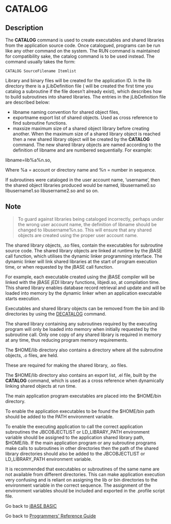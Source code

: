 # CATALOG

<PageHeader />

## Description

The **CATALOG** command is used to create executables and shared libraries from the application source code. Once catalogued, programs can be run like any other command on the system. The RUN command is maintained for compatibility sake, the catalog command is to be used instead. The command usually takes the form:

```
CATALOG SourceFilename Itemlist
```

Library and binary files will be created for the application ID. In the lib directory there is a jLibDefinition file ( will be created the first time you catalog a subroutine if the file doesn’t already exist), which describes how to build subroutines into shared libraries. The entries in the jLibDefinition file are described below:

- libname naming convention for shared object files,
- exportname export list of shared objects. Used as cross reference to find subroutine functions.
- maxsize maximum size of a shared object library before creating another. When the maximum size of a shared library object is reached then a new shared library object will be created by the **CATALOG** command. The new shared library objects are named according to the definition of libname and are numbered sequentially. For example:

libname=lib%a%n.so,

Where %a = account or directory name and %n = number in sequence.

If subroutines were cataloged in the user account name, ‘username’, then the shared object libraries produced would be named, libusername0.so libusername1.so libusername2.so and so on.

## Note

> To guard against libraries being cataloged incorrectly, perhaps under the wrong user account name, the definition of libname should be changed to libusername%n.so. This will ensure that any shared objects are created using the proper user account name.

The shared library objects, .so files, contain the executables for subroutine source code. The shared library objects are linked at runtime by the jBASE call function, which utilises the dynamic linker programming interface. The dynamic linker will link shared libraries at the start of program execution time, or when requested by the jBASE call function.

For example, each executable created using the jBASE compiler will be linked with the jBASE jEDI library functions, libjedi.so, at compilation time. This shared library enables database record retrieval and update and will be loaded into memory by the dynamic linker when an application executable starts execution.

Executables and shared library objects can be removed from the bin and lib directories by using the [DECATALOG](./../decatalog-and-delete-catalog) command.

The shared library containing any subroutines required by the executing program will only be loaded into memory when initially requested by the subroutine call. Only one copy of any shared library is required in memory at any time, thus reducing program memory requirements.

The $HOME/lib directory also contains a directory where all the subroutine objects, .o files, are held.

These are required for making the shared library, .so files.

The $HOME/lib directory also contains an export list, .el file, built by the **CATALOG** command, which is used as a cross reference when dynamically linking shared objects at run time.

The main application program executables are placed into the $HOME/bin directory.

To enable the application executables to be found the $HOME/bin path should be added to the PATH environment variable.

To enable the executing application to call the correct application subroutines the JBCOBJECTLIST or LD\_LIBRARY\_PATH environment variable should be assigned to the application shared library path, $HOME/lib. If the main application program or any subroutine programs make calls to subroutines in other directories then the path of the shared library directories should also be added to the JBCOBJECTLIST or LD\_LIBRARY\_PATH environment variable.

It is recommended that executables or subroutines of the same name are not available from different directories. This can make application execution very confusing and is reliant on assigning the lib or bin directories to the environment variable in the correct sequence. The assignment of the environment variables should be included and exported in the .profile script file.

Go back to [jBASE BASIC](./../README.md)

Go back to [Programmers' Reference Guide](./../../reference-guides/jbc/README.md)

<PageFooter />
